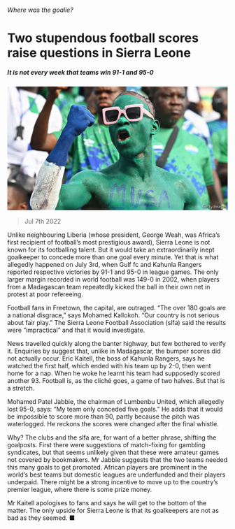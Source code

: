 ###### Where was the goalie?

# Two stupendous football scores raise questions in Sierra Leone 

##### It is not every week that teams win 91-1 and 95-0 

![image](images/20220709_MAP503.jpg) 

> Jul 7th 2022 

Unlike neighbouring Liberia (whose president, George Weah, was Africa’s first recipient of football’s most prestigious award), Sierra Leone is not known for its footballing talent. But it would take an extraordinarily inept goalkeeper to concede more than one goal every minute. Yet that is what allegedly happened on July 3rd, when Gulf fc and Kahunla Rangers reported respective victories by 91-1 and 95-0 in league games. The only larger margin recorded in world football was 149-0 in 2002, when players from a Madagascan team repeatedly kicked the ball in their own net in protest at poor refereeing. 

Football fans in Freetown, the capital, are outraged. “The over 180 goals are a national disgrace,” says Mohamed Kallokoh. “Our country is not serious about fair play.” The Sierra Leone Football Association (slfa) said the results were “impractical” and that it would investigate. 

News travelled quickly along the banter highway, but few bothered to verify it. Enquiries by  suggest that, unlike in Madagascar, the bumper scores did not actually occur. Eric Kaitell, the boss of Kahunla Rangers, says he watched the first half, which ended with his team up by 2-0, then went home for a nap. When he woke he learnt his team had supposedly scored another 93. Football is, as the cliché goes, a game of two halves. But that is a stretch. 

Mohamed Patel Jabbie, the chairman of Lumbenbu United, which allegedly lost 95-0, says: “My team only conceded five goals.” He adds that it would be impossible to score more than 90, partly because the pitch was waterlogged. He reckons the scores were changed after the final whistle. 

Why? The clubs and the slfa are, for want of a better phrase, shifting the goalposts. First there were suggestions of match-fixing for gambling syndicates, but that seems unlikely given that these were amateur games not covered by bookmakers. Mr Jabbie suggests that the two teams needed this many goals to get promoted. African players are prominent in the world’s best teams but domestic leagues are underfunded and their players underpaid. There might be a strong incentive to move up to the country’s premier league, where there is some prize money. 

Mr Kaitell apologises to fans and says he will get to the bottom of the matter. The only upside for Sierra Leone is that its goalkeepers are not as bad as they seemed. ■

